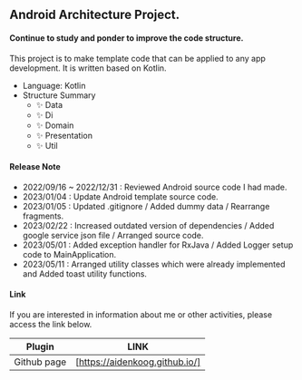 ## Android Architecture Project.

#### Continue to study and ponder to improve the code structure.


This project is to make template code that can be applied to any app development.
It is written based on Kotlin.

- Language: Kotlin
- Structure Summary
  - ✨ Data
  - ✨ Di
  - ✨ Domain
  - ✨ Presentation
  - ✨ Util

#### Release Note

- 2022/09/16 ~ 2022/12/31 : Reviewed Android source code I had made.
- 2023/01/04 : Update Android template source code.
- 2023/01/05 : Updated .gitignore / Added dummy data / Rearrange fragments.
- 2023/02/22 : Increased outdated version of dependencies / Added google service json file / Arranged source code.
- 2023/05/01 : Added exception handler for RxJava / Added Logger setup code to MainApplication.
- 2023/05/11 : Arranged utility classes which were already implemented and Added toast utility functions.

#### Link

If you are interested in information about me or other activities, please access the link below.

| Plugin | LINK |
| ------ | ------ |
| Github page | [https://aidenkoog.github.io/] |
